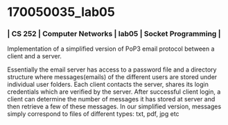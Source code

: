 # 170050035_lab05
### | CS 252 | Computer Networks | lab05 | Socket Programming |

Implementation of a simplified version of PoP3 email protocol between a client and a server.

Essentially the email server has access to a password file and a directory structure where messages(emails) of the different users are stored under individual user folders. Each client contacts the server, shares its login credentials which are verified by the server. After successful client login, a client can determine the number of messages it has stored at server and then retrieve a few of these messages. In our simplified version, messages simply correspond to files of different types: txt, pdf, jpg etc
